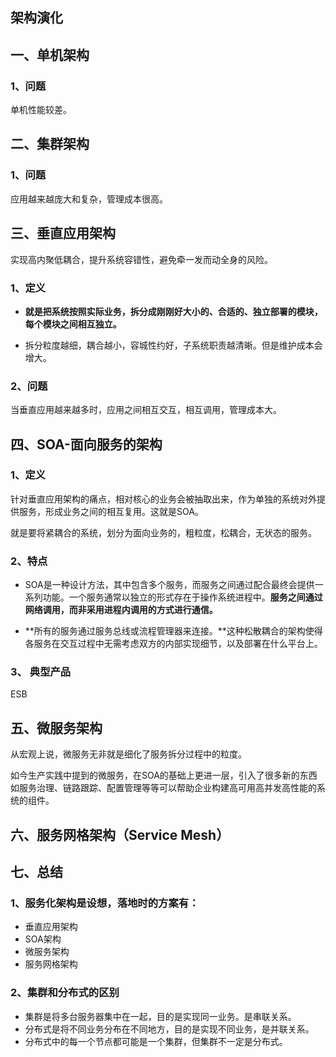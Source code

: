 ## 架构演化

## 一、单机架构
### 1、问题
单机性能较差。

## 二、集群架构
### 1、问题
应用越来越庞大和复杂，管理成本很高。

## 三、垂直应用架构
实现高内聚低耦合，提升系统容错性，避免牵一发而动全身的风险。

### 1、定义
* **就是把系统按照实际业务，拆分成刚刚好大小的、合适的、独立部署的模块，每个模块之间相互独立。**

* 拆分粒度越细，耦合越小，容城性约好，子系统职责越清晰。但是维护成本会增大。

### 2、问题
当垂直应用越来越多时，应用之间相互交互，相互调用，管理成本大。

## 四、SOA-面向服务的架构 
### 1、定义
针对垂直应用架构的痛点，相对核心的业务会被抽取出来，作为单独的系统对外提供服务，形成业务之间的相互复用。这就是SOA。

就是要将紧耦合的系统，划分为面向业务的，粗粒度，松耦合，无状态的服务。

### 2、特点
* SOA是一种设计方法，其中包含多个服务，而服务之间通过配合最终会提供一系列功能。一个服务通常以独立的形式存在于操作系统进程中。**服务之间通过网络调用，而非采用进程内调用的方式进行通信。**

* **所有的服务通过服务总线或流程管理器来连接。**这种松散耦合的架构使得各服务在交互过程中无需考虑双方的内部实现细节，以及部署在什么平台上。

### 3、 典型产品
ESB

## 五、微服务架构
从宏观上说，微服务无非就是细化了服务拆分过程中的粒度。

如今生产实践中提到的微服务，在SOA的基础上更进一层，引入了很多新的东西如服务治理、链路跟踪、配置管理等等可以帮助企业构建高可用高并发高性能的系统的组件。

## 六、服务网格架构（Service Mesh）


## 七、总结
### 1、服务化架构是设想，落地时的方案有：
* 垂直应用架构
* SOA架构
* 微服务架构
* 服务网格架构

### 2、集群和分布式的区别
* 集群是将多台服务器集中在一起，目的是实现同一业务。是串联关系。
* 分布式是将不同业务分布在不同地方，目的是实现不同业务，是并联关系。
* 分布式中的每一个节点都可能是一个集群，但集群不一定是分布式。



